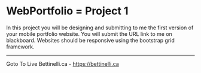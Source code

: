 # WebPortfolio = Project 1

In this project you will be designing and submitting to me the first version of your mobile portfolio website. You will submit the URL link to me on blackboard. Websites should be responsive using the bootstrap grid framework.

---

Goto To Live Bettinelli.ca - https://bettinelli.ca
